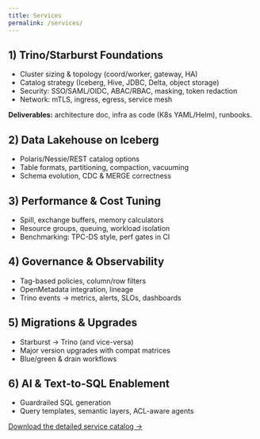 ```yaml
---
title: Services
permalink: /services/
---
```


## 1) Trino/Starburst Foundations
- Cluster sizing & topology (coord/worker, gateway, HA)
- Catalog strategy (Iceberg, Hive, JDBC, Delta, object storage)
- Security: SSO/SAML/OIDC, ABAC/RBAC, masking, token redaction
- Network: mTLS, ingress, egress, service mesh

**Deliverables:** architecture doc, infra as code (K8s YAML/Helm), runbooks.

## 2) Data Lakehouse on Iceberg
- Polaris/Nessie/REST catalog options
- Table formats, partitioning, compaction, vacuuming
- Schema evolution, CDC & MERGE correctness

## 3) Performance & Cost Tuning
- Spill, exchange buffers, memory calculators
- Resource groups, queuing, workload isolation
- Benchmarking: TPC-DS style, perf gates in CI

## 4) Governance & Observability
- Tag-based policies, column/row filters
- OpenMetadata integration, lineage
- Trino events → metrics, alerts, SLOs, dashboards

## 5) Migrations & Upgrades
- Starburst → Trino (and vice-versa)
- Major version upgrades with compat matrices
- Blue/green & drain workflows

## 6) AI & Text-to-SQL Enablement
- Guardrailed SQL generation
- Query templates, semantic layers, ACL-aware agents

[Download the detailed service catalog →](/playbooks/)
